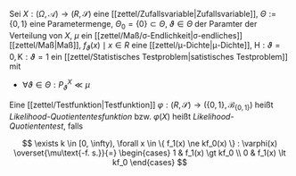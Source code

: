 Sei $X : (\Omega, \mathcal{A}) \to (R, \mathscr{S})$ eine [[zettel/Zufallsvariable|Zufallsvariable]], $\Theta := \{ 0, 1 \}$ eine Parametermenge, $\Theta_0 = \{ 0 \} \subset \Theta$, $\vartheta \in \Theta$ der Paramter der Verteilung von $X$, $\mu$ ein [[zettel/Maß/σ-Endlichkeit|σ-endliches]] [[zettel/Maß|Maß]], $f_\vartheta(x) \mid x \in R$ eine [[zettel/μ-Dichte|μ-Dichte]], $\text{H} : \vartheta = 0, \text{K} : \vartheta = 1$ ein [[zettel/Statistisches Testproblem|satistisches Testproblem]]  mit
- $\forall \vartheta \in \Theta : P_\vartheta^X \ll \mu$

Eine [[zettel/Testfunktion|Testfunktion]] $\varphi : (R, \mathscr{S}) \to (\{ 0, 1 \}, \mathscr{B}_{\{ 0, 1 \}})$ heißt *Likelihood-Quotiententesfunktion* bzw. $\varphi(X)$ heißt *Likelihood-Quotiententest*, falls

$$
	\exists k \in [0, \infty), \forall x \in \{ f_1(x) \ne kf_0(x) \} : \varphi(x) \overset{\mu\text{-f. s.}}{=} \begin{cases}
		1 & f_1(x) \gt kf_0 \\
		0 & f_1(x) \lt kf_0
	\end{cases}
$$